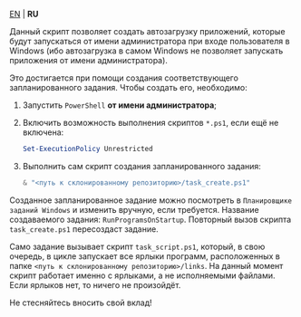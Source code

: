[EN](README.md) | **RU**

Данный скрипт позволяет создать автозагрузку приложений, которые будут запускаться от имени администратора при входе пользователя в Windows (ибо автозагрузка в самом Windows не позволяет запускать приложения от имени администратора).

Это достигается при помощи создания соответствующего запланированного задания. Чтобы создать его, необходимо:

1. Запустить `PowerShell` **от имени администратора**;

2. Включить возможность выполнения скриптов `*.ps1`, если ещё не включена:
    ```powershell
    Set-ExecutionPolicy Unrestricted
    ```

3. Выполнить сам скрипт создания запланированного задания:
    ```powershell
    & "<путь к склонированному репозиторию>/task_create.ps1"
    ```

Созданное запланированное задание можно посмотреть в `Планировщике заданий Windows` и изменить вручную, если требуется. Название создаваемого задания: `RunProgramsOnStartup`. Повторный вызов скрипта `task_create.ps1` пересоздаст задание.

Само задание вызывает скрипт `task_script.ps1`, который, в свою очередь, в цикле запускает все ярлыки программ, расположенных в папке `<путь к склонированному репозиторию>/links`. На данный момент скрипт работает именно с ярлыками, а не исполняемыми файлами. Если ярлыков нет, то ничего не произойдёт.

Не стесняйтесь вносить свой вклад!
